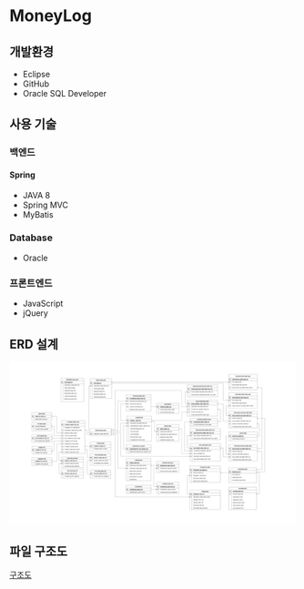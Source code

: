 # MoneyLog

## 개발환경
- Eclipse
- GitHub
- Oracle SQL Developer

## 사용 기술
### 백엔드
#### Spring
- JAVA 8
- Spring MVC
- MyBatis

### Database
- Oracle

### 프론트엔드
- JavaScript
- jQuery

## ERD 설계
![erd](https://github.com/yesaroun/MoneyLog/blob/main/docs/DB%E1%84%86%E1%85%A9%E1%84%83%E1%85%A6%E1%86%AF%E1%84%85%E1%85%B5%E1%86%BC_%E1%84%86%E1%85%A5%E1%84%82%E1%85%B5%E1%84%85%E1%85%A9%E1%84%80%E1%85%B3.png?raw=true)

## 파일 구조도
[구조도](#./docs/파일_구조도_머니로그.pdf)
